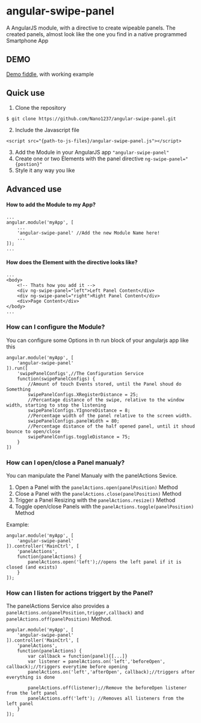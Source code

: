 # angular-swipe-panel

A AngularJS module, with a directive to create wipeable panels.
The created panels, almost look like the one you find in a native programmed Smartphone App

## DEMO

[Demo fiddle](http://jsfiddle.net/gh/get/library/pure/Nano1237/angular-swipe-panel/tree/master/demo), with working example

## Quick use

1. Clone the repository 
```
$ git clone https://github.com/Nano1237/angular-swipe-panel.git
```
2. Include the Javascript file
```
<script src="{path-to-js-files}/angular-swipe-panel.js"></script>
```
3. Add the Module in your AngularJS app `"angular-swipe-panel"`
4. Create one or two Elements with the panel directive `ng-swipe-panel="{postion}"`
5. Style it any way you like

## Advanced use

#### How to add the Module to my App?

```
...
angular.module('myApp', [
    ...
    'angular-swipe-panel' //Add the new Module Name here!
    ...
]);
...
```

#### How does the Element with the directive looks like?

```
...
<body>
    <!-- Thats how you add it -->
    <div ng-swipe-panel="left">Left Panel Content</div>
    <div ng-swipe-panel="right">Right Panel Content</div>
    <div>Page Content</div>
</body>
...
```

### How can I configure the Module?

You can configure some Options in th run block of your angularjs app like this

```
angular.module('myApp', [
    'angular-swipe-panel'
]).run([
    'swipePanelConfigs',//The Configuration Service
    function(swipePanelConfigs) {
        //Amount of touch Events stored, until the Panel shoud do Something
        swipePanelConfigs.XRegisterDistance = 25;
        //Percantage distance of the swipe, relative to the window width, starting to stop the listening
        swipePanelConfigs.YIgnoreDistance = 8;
        //Percentage width of the panel relative to the screen width.
        swipePanelConfigs.panelWidth = 80;
        //Percentage distance of the half opened panel, until it shoud bounce to open/close
        swipePanelConfigs.toggleDistance = 75;
    }
])
```

### How can I open/close a Panel manualy?

You can manipulate the Panel Manualy with the panelActions Sevice. 

1. Open a Panel with the `panelActions.open(panelPosition)` Method
2. Close a Panel with the `panelActions.close(panelPosition)` Method
3. Trigger a Panel Resizing with the `panelActions.resize()` Method
4. Toggle open/close Panels with the `panelActions.toggle(panelPosition)` Method

Example:
```
angular.module('myApp', [
    'angular-swipe-panel'
]).controller('MainCtrl', [
    'panelActions',
    function(panelActions) {
        panelActions.open('left');//opens the left panel if it is closed (and exists)
    }
]);
```

### How can I listen for actions triggert by the Panel?

The panelActions Service also provides a `panelActions.on(panelPosition,trigger,callback)` and `panelActions.off(panelPosition)` Method.

```
angular.module('myApp', [
    'angular-swipe-panel'
]).controller('MainCtrl', [
    'panelActions',
    function(panelActions) {
        var callback = function(panel){[...]}
        var listener = panelActions.on('left','beforeOpen', callback);//triggers everytime before opening
        panelActions.on('left','afterOpen', callback);//triggers after everything is done

        panelActions.off(listener);//Remove the beforeOpen listener from the left panel
        panelActions.off('left'); //Removes all listeners from the left panel
    }
]);
```